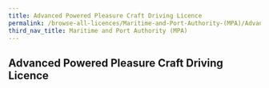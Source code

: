 ```yaml
---
title: Advanced Powered Pleasure Craft Driving Licence
permalink: /browse-all-licences/Maritime-and-Port-Authority-(MPA)/Advanced-Powered-Pleasure-Craft-Driving-Licence
third_nav_title: Maritime and Port Authority (MPA)
---
```

## Advanced Powered Pleasure Craft Driving Licence
